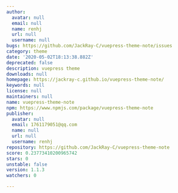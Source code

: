 ```yaml
---
author:
  avatar: null
  email: null
  name: renhj
  url: null
  username: null
bugs: https://github.com/JackRay-C/vuepress-theme-note/issues
category: theme
date: '2020-05-02T18:13:38.882Z'
deprecated: false
description: vuepress theme
downloads: null
homepage: https://jackray-c.github.io/vuepress-theme-note/
keywords: null
license: null
maintainers: null
name: vuepress-theme-note
npm: https://www.npmjs.com/package/vuepress-theme-note
publisher:
  avatar: null
  email: 1761179051@qq.com
  name: null
  url: null
  username: renhj
repository: https://github.com/JackRay-C/vuepress-theme-note
score: 0.23773410200965742
stars: 0
unstable: false
version: 1.1.3
watchers: 0

---
```


